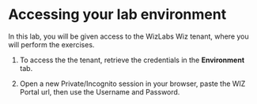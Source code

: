# Accessing your lab environment

In this lab, you will be given access to the WizLabs Wiz tenant, where you will perform the exercises. 

1. To access the the tenant, retrieve the credentials in the **Environment** tab.

    

1. Open a new Private/Incognito session in your browser, paste the WIZ Portal url, then use the Username and Password.

